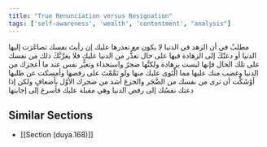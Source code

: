 ```yaml
---
title: "True Renunciation versus Resignation"
tags: ['self-awareness', 'wealth', 'contentment', "analysis"]
---
```


 مطلبٌ في أن الزهد في الدنيا لا يكون مع تعذرها عليك إن رأيتَ نفسك تصاغَرَت إليها الدنيا أو دعتْكَ إلى الزهادة فيها على حال تعذُّر من الدنيا عليك فلا يغرَّنَّكَ ذلك من نفسك على تلك الحال فإنها ليست بزهادة ولكنَّها ضجرٌ واستخذاء وتغيُّر نفس عند ما أعجزك من الدنيا وغضب منك عليها مما الْتَوى عليك منها ولو تَمَّمْتَ على رفضها وأمسكت عن طلبها أوْشَكْت أن ترى من نفسك من الضَّجَر والجزع أشد من ضجرك الأوَّل بأضعافٍ ولكن إذا دعتك نفسُك إلى رفض الدنيا  وهي مقبلة عليك  فأسرع إلى إجابتها

## Similar Sections
- [[Section (duya.168)]]
